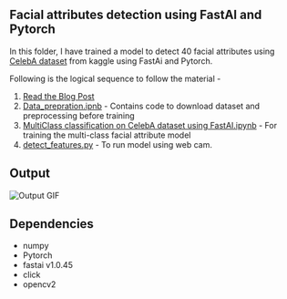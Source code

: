 ## Facial attributes detection using FastAI and Pytorch

In this folder, I have trained a model to detect 40 facial attributes using [CelebA dataset](https://www.kaggle.com/jessicali9530/celeba-dataset) from kaggle using FastAi and Pytorch.

Following is the logical sequence to follow the material -
1) [Read the Blog Post](https://towardsdatascience.com/real-time-multi-facial-attribute-detection-using-transfer-learning-and-haar-cascades-with-fastai-47ff59e36df0) 
2) [Data_prepration.ipnb](https://nbviewer.jupyter.org/github/aayushmnit/Deep_learning_explorations/blob/master/7_Facial_attributes_fastai_opencv/Data_prepration.ipynb) - Contains code to download dataset and preprocessing before training
3) [MultiClass classification on CelebA dataset using FastAI.ipynb](https://nbviewer.jupyter.org/github/aayushmnit/Deep_learning_explorations/blob/master/7_Facial_attributes_fastai_opencv/MultiClass%20classification%20on%20CelebA%20dataset%20using%20FastAI.ipynb) - For training the multi-class facial attribute model
4) [detect_features.py](https://github.com/aayushmnit/Deep_learning_explorations/blob/master/7_Facial_attributes_fastai_opencv/detect_features.py) - To run model using web cam.

## Output
![Output GIF](https://github.com/aayushmnit/Deep_learning_explorations/blob/master/7_Facial_attributes_fastai_opencv/output.gif?raw=true)

## Dependencies
- numpy
- Pytorch
- fastai v1.0.45
- click
- opencv2